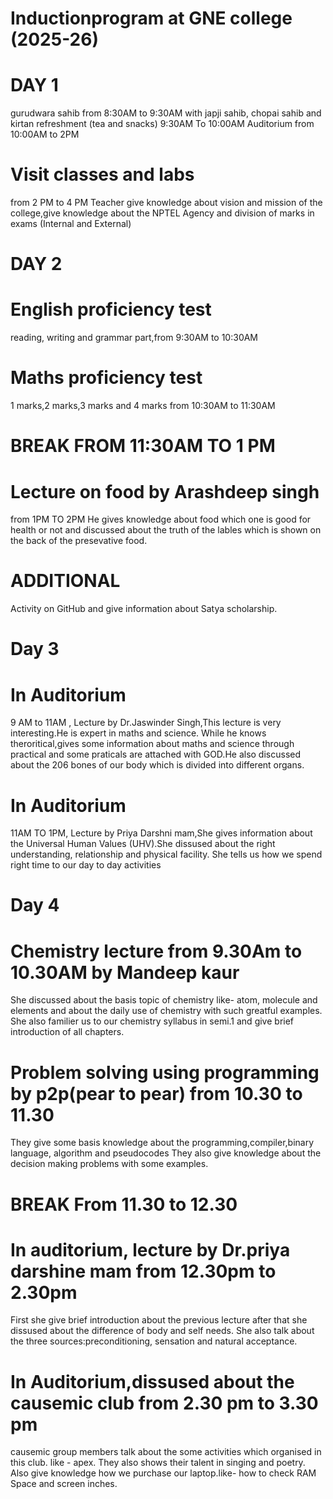 # Inductionprogram at GNE college (2025-26)
# DAY 1 
gurudwara sahib from 8:30AM to 9:30AM with japji sahib, chopai sahib and kirtan 
refreshment (tea and snacks) 9:30AM To 10:00AM 
Auditorium from 10:00AM to 2PM 
# Visit classes and labs 
from 2 PM to 4 PM 
Teacher give knowledge about vision and mission of the college,give knowledge about the NPTEL Agency and division of marks in exams (Internal and External)

# DAY 2 
# English proficiency test 
reading, writing and grammar part,from 9:30AM to 10:30AM 
# Maths proficiency test 
1 marks,2 marks,3 marks and 4 marks 
from 10:30AM to 11:30AM 
# BREAK FROM 11:30AM TO 1 PM
# Lecture on food by Arashdeep singh 
from 1PM TO 2PM
He gives knowledge about food which one is good for health or not and discussed about the truth of the lables which is shown on the back of the presevative food.
# ADDITIONAL 
Activity on GitHub and give information about Satya scholarship.

# Day 3
# In Auditorium 
9 AM to 11AM , Lecture by Dr.Jaswinder Singh,This lecture is very interesting.He is expert in maths and science. While he knows theroritical,gives some information about maths and science through practical and some praticals are attached with GOD.He also discussed about the 206 bones of our body which is divided into different organs.
# In Auditorium 
11AM TO 1PM, Lecture by Priya Darshni mam,She gives information about the Universal Human Values (UHV).She dissused about the right understanding, relationship and physical facility. She tells us how we spend right time to our day to day activities 

# Day 4 
# Chemistry lecture from 9.30Am to 10.30AM by Mandeep kaur 
She discussed about the basis topic of chemistry like- atom, molecule and elements and about the daily use of chemistry with such greatful examples. She also familier us to our chemistry syllabus in semi.1 and give brief introduction of all chapters.
# Problem solving using programming by p2p(pear to pear) from 10.30 to 11.30 
They give some basis knowledge about the programming,compiler,binary language, algorithm and pseudocodes
They also give knowledge about the decision making problems with some examples.
# BREAK From 11.30 to 12.30 
# In auditorium, lecture by Dr.priya darshine mam from 12.30pm to 2.30pm
First she give brief introduction about the previous lecture after that she dissused about the difference of body and self needs.
She also talk about the three sources:preconditioning, sensation and natural acceptance.
# In Auditorium,dissused about the causemic club from 2.30 pm to 3.30 pm 
causemic group members talk about the some activities which organised in this club. like - apex. They also shows their talent in singing and poetry.
Also give knowledge how we purchase our laptop.like- how to check RAM Space and screen inches.



